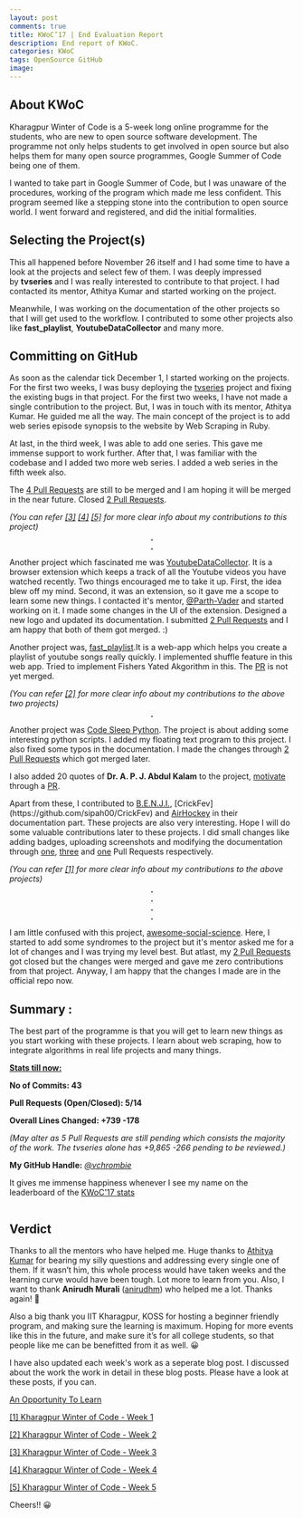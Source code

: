 ```yaml
---
layout: post
comments: true
title: KWoC’17 | End Evaluation Report
description: End report of KWoC.
categories: KWoC
tags: OpenSource GitHub
image:
---
```

## About KWoC

Kharagpur Winter of Code is a 5-week long online programme for the students, who are new to open source software development. The programme not only helps students to get involved in open source but also helps them for many open source programmes, Google Summer of Code being one of them.

I wanted to take part in Google Summer of Code, but I was unaware of the procedures, working of the program which made me less confident. This program seemed like a stepping stone into the contribution to open source world. I went forward and registered, and did the initial formalities.

## Selecting the Project(s)

This all happened before November 26 itself and I had some time to have a look at the projects and select few of them. I was deeply impressed by **tvseries** and I was really interested to contribute to that project. I had contacted its mentor, Athitya Kumar and started working on the project.

Meanwhile, I was working on the documentation of the other projects so that I will get used to the workflow. I contributed to some other projects also like **fast_playlist**, **YoutubeDataCollector** and many more.

## Committing on GitHub

As soon as the calendar tick December 1, I started working on the projects. For the first two weeks, I was busy deploying the [tvseries](https://github.com/athityakumar/tvseries) project and fixing the existing bugs in that project. For the first two weeks, I have not made a single contribution to the project. But, I was in touch with its mentor, Athitya Kumar. He guided me all the way. The main concept of the project is to add web series episode synopsis to the website by Web Scraping in Ruby.

At last, in the third week, I was able to add one series. This gave me immense support to work further. After that, I was familiar with the codebase and I added two more web series. I added a web series in the fifth week also.

The [4 Pull Requests](https://github.com/athityakumar/tvseries/pulls/vchrombie) are still to be merged and I am hoping it will be merged in the near future. Closed [2 Pull Requests](https://github.com/athityakumar/tvseries/pulls?q=is%3Apr+author%3Avchrombie+is%3Aclosed).

*(You can refer [[3]](/blog/kwoc/2017/12/22/kwoc-week3/) [[4]](/blog/kwoc/2017/12/28/kwoc-week4/) [[5]](/blog/kwoc/2018/01/04/kwoc-week5/) for more clear info about my contributions to this project)*

<p align="center">
  <img title="First four are the series that I have added" src="/blog/public/img/kwoc-end-report/kwoc-end1.png" alt="" style="border: 1px solid">
</p>

<p align="center">
  <img title="A Look of the Narcos series." src="/blog/public/img/kwoc-end-report/kwoc-end2.png" alt="" style="border: 1px solid">
</p>

Another project which fascinated me was [YoutubeDataCollector](https://github.com/Parth-Vader/YoutubeDataCollector). It is a browser extension which keeps a track of all the Youtube videos you have watched recently. Two things encouraged me to take it up. First, the idea blew off my mind. Second, it was an extension, so it gave me a scope to learn some new things. I contacted it's mentor, [@Parth-Vader](https://github.com/Parth-Vader) and started working on it. I made some changes in the UI of the extension. Designed a new logo and updated its documentation. I submitted [2 Pull Requests](https://github.com/Parth-Vader/YoutubeDataCollector/pulls?q=is%3Apr+author%3Avchrombie) and I am happy that both of them got merged. :)

Another project was, [fast_playlist](https://github.com/udiboy1209/fast_playlist).It is a web-app which helps you create a playlist of youtube songs really quickly. I implemented shuffle feature in this web app. Tried to implement Fishers Yated Akgorithm in this. The [PR](https://github.com/udiboy1209/fast_playlist/pulls/vchrombie) is not yet merged.

*(You can refer [[2]](/blog/kwoc/2017/12/16/kwoc-week2/) for more clear info about my contributions to the above two projects)*

<p align="center">
  <img title="Implememting the shuffle feature.." src="/blog/public/img/kwoc-end-report/kwoc-end3.jpg" alt="" style="border: 1px solid">
</p>

Another project was [Code Sleep Python](https://github.com/prateekiiest/Code-Sleep-Python). The project is about adding some interesting python scripts. I added my floating text program to this project. I also fixed some typos in the documentation. I made the changes through [2 Pull Requests](https://github.com/prateekiiest/Code-Sleep-Python/pulls?q=is%3Apr+author%3Avchrombie) which got merged later.

I also added 20 quotes of **Dr. A. P. J. Abdul Kalam** to the project, [motivate](https://github.com/mubaris/motivate) through a [PR](https://github.com/mubaris/motivate/pulls?q=is%3Apr+author%3Avchrombie).

Apart from these, I contributed to [B.E.N.J.I.](https://github.com/the-ethan-hunt/B.E.N.J.I.), [CrickFev](https://github.com/sipah00/CrickFev) and [AirHockey](https://github.com/NITDgpOS/AirHockey) in their documentation part. These projects are also very interesting. Hope I will do some valuable contributions later to these projects. I did small changes like adding badges, uploading screenshots and modifying the documentation through [one](https://github.com/the-ethan-hunt/B.E.N.J.I./pulls?q=is%3Apr+author%3Avchrombie), [three](https://github.com/sipah00/CrickFev/pulls?q=is%3Apr+author%3Avchrombie) and [one](https://github.com/NITDgpOS/AirHockey/pulls?q=is%3Apr+author%3Avchrombie) Pull Requests respectively.

*(You can refer [[1]](/blog/kwoc/2017/12/07/kwoc-week1) for more clear info about my contributions to the above projects)*

<p align="center">
  <img title="Quotes that I have added.." src="/blog/public/img/kwoc-end-report/kwoc-end4.png" alt="" style="border: 1px solid">
</p>
<p align="center">
  <img title="Badges I designed.." src="/blog/public/img/kwoc-end-report/kwoc-end5.png" alt="" style="border: 1px solid">
</p>
<p align="center">
  <img title="documentation showing my contribution.." src="/blog/public/img/kwoc-end-report/kwoc-end6.png" alt="" style="border: 1px solid">
</p>
<p align="center">
  <img title="floating text program I have added.." src="/blog/public/img/kwoc-end-report/kwoc-end7.png" alt="" style="border: 1px solid">
</p>

I am little confused with this project, [awesome-social-science](https://github.com/icyflame/awesome-social-science). Here, I started to add some syndromes to the project but it's mentor asked me for a lot of changes and I was trying my level best. But atlast, my [2 Pull Requests](https://github.com/icyflame/awesome-social-science/pulls?q=is%3Apr+author%3Avchrombie) got closed but the changes were merged and gave me zero contributions from that project. Anyway, I am happy that the changes I made are in the official repo now.

## Summary :

The best part of the programme is that you will get to learn new things as you start working with these projects. I learn about web scraping, how to integrate algorithms in real life projects and many things.

<span style="text-decoration: underline;">**Stats till now:**</span>

**No of Commits: 43**

**Pull Requests (Open/Closed): 5/14**

**Overall Lines Changed: +739 -178**

*(May alter as 5 Pull Requests are still pending which consists the majority of the work. The tvseries alone has +9,865 -266 pending to be reviewed.)*

**My GitHub Handle:** _[@vchrombie](https://github.com/vchrombie)_

It gives me immense happiness whenever I see my name on the leaderboard of the [KWoC'17 stats](https://kwoc.kossiitkgp.in/stats)

<p align="center">
  <img title="Statistics of KWoC'17" src="/blog/public/img/kwoc-end-report/kwoc-end8.png" alt="">
</p>

## Verdict

Thanks to all the mentors who have helped me. Huge thanks to <a href="">[Athitya Kumar](https://www.facebook.com/athitya.kumar?fref=ts) for bearing my silly questions and addressing every single one of them. If it wasn’t him, this whole process would have taken weeks and the learning curve would have been tough. Lot more to learn from you. Also, I want to thank **Anirudh Murali** (<a href="">[anirudhm](https://www.facebook.com/anirudh.en)) who helped me a lot. Thanks again! 🙂

Also a big thank you IIT Kharagpur, KOSS for hosting a beginner friendly program, and making sure the learning is maximum. Hoping for more events like this in the future, and make sure it’s for all college students, so that people like me can be benefitted from it as well. 😀

I have also updated each week's work as a seperate blog post. I discussed about the work the work in detail in these blog posts. Please have a look at these posts, if you can.

[An Opportunity To Learn](/blog/kwoc/2017/12/05/kwoc-intro/)

[[1] Kharagpur Winter of Code - Week 1](/blog/kwoc/2017/12/07/kwoc-week1/)

[[2] Kharagpur Winter of Code - Week 2](/blog/kwoc/2017/12/16/kwoc-week2/)

[[3] Kharagpur Winter of Code - Week 3](/blog/kwoc/2017/12/22/kwoc-week3/)

[[4] Kharagpur Winter of Code - Week 4](/blog/kwoc/2017/12/28/kwoc-week4/)

[[5] Kharagpur Winter of Code - Week 5](/blog/kwoc/2018/01/04/kwoc-week5/)

Cheers!! 😀
